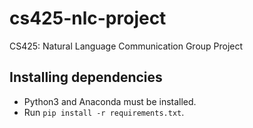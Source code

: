 # cs425-nlc-project
CS425: Natural Language Communication Group Project

## Installing dependencies
- Python3 and Anaconda must be installed.
- Run ```pip install -r requirements.txt```.




